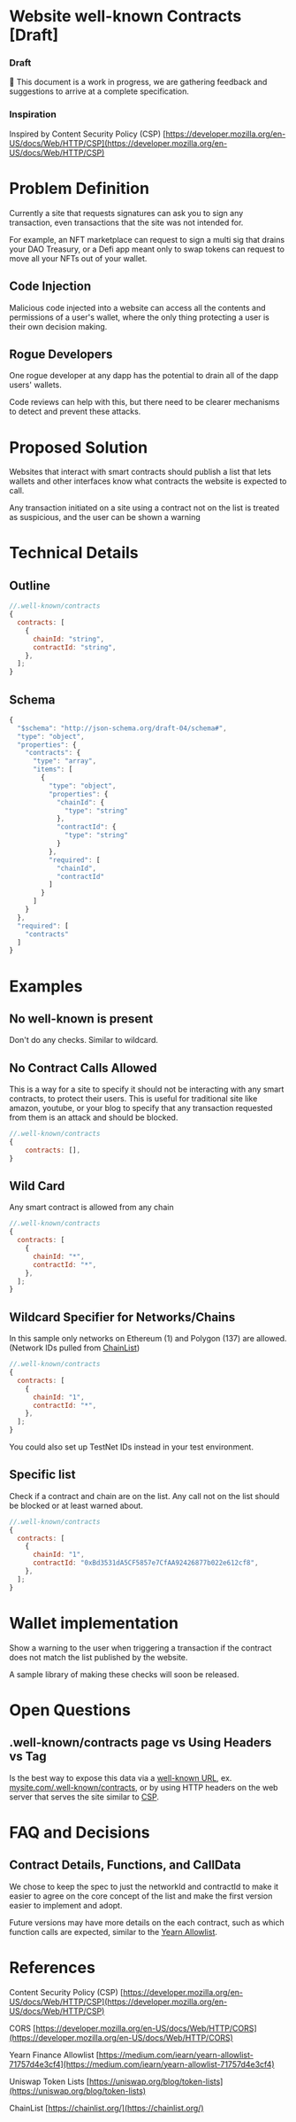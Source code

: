# Website well-known Contracts [Draft]

### Draft

<aside>
🚧 This document is a work in progress, we are gathering feedback and suggestions to arrive at a complete specification.

</aside>

### Inspiration

Inspired by Content Security Policy (CSP) [https://developer.mozilla.org/en-US/docs/Web/HTTP/CSP](https://developer.mozilla.org/en-US/docs/Web/HTTP/CSP)

# Problem Definition

Currently a site that requests signatures can ask you to sign any transaction, even transactions that the site was not intended for.

For example, an NFT marketplace can request to sign a multi sig that drains your DAO Treasury, or a Defi app meant only to swap tokens can request to move all your NFTs out of your wallet.

## Code Injection

Malicious code injected into a website can access all the contents and permissions of a user's wallet, where the only thing protecting a user is their own decision making.

## Rogue Developers

One rogue developer at any dapp has the potential to drain all of the dapp users' wallets.

Code reviews can help with this, but there need to be clearer mechanisms to detect and prevent these attacks.

# Proposed Solution

Websites that interact with smart contracts should publish a list that lets wallets and other interfaces know what contracts the website is expected to call.

Any transaction initiated on a site using a contract not on the list is treated as suspicious, and the user can be shown a warning

# Technical Details

## Outline

```jsx
//.well-known/contracts
{
  contracts: [
    {
      chainId: "string",
      contractId: "string",
    },
  ];
}
```

## Schema

```jsx
{
  "$schema": "http://json-schema.org/draft-04/schema#",
  "type": "object",
  "properties": {
    "contracts": {
      "type": "array",
      "items": [
        {
          "type": "object",
          "properties": {
            "chainId": {
              "type": "string"
            },
            "contractId": {
              "type": "string"
            }
          },
          "required": [
            "chainId",
            "contractId"
          ]
        }
      ]
    }
  },
  "required": [
    "contracts"
  ]
}
```

# Examples

## No well-known is present

Don't do any checks. Similar to wildcard.

## No Contract Calls Allowed

This is a way for a site to specify it should not be interacting with any smart contracts, to protect their users. This is useful for traditional site like amazon, youtube, or your blog to specify that any transaction requested from them is an attack and should be blocked.

```jsx
//.well-known/contracts
{
    contracts: [],
}
```

## Wild Card

Any smart contract is allowed from any chain

```jsx
//.well-known/contracts
{
  contracts: [
    {
      chainId: "*",
      contractId: "*",
    },
  ];
}
```

## Wildcard Specifier for Networks/Chains

In this sample only networks on Ethereum (1) and Polygon (137) are allowed. (Network IDs pulled from [ChainList](https://chainlist.org/))

```jsx
//.well-known/contracts
{
  contracts: [
    {
      chainId: "1",
      contractId: "*",
    },
  ];
}
```

You could also set up TestNet IDs instead in your test environment.

## Specific list

Check if a contract and chain are on the list. Any call not on the list should be blocked or at least warned about.

```jsx
//.well-known/contracts
{
  contracts: [
    {
      chainId: "1",
      contractId: "0xBd3531dA5CF5857e7CfAA92426877b022e612cf8",
    },
  ];
}
```

# Wallet implementation

Show a warning to the user when triggering a transaction if the contract does not match the list published by the website.

A sample library of making these checks will soon be released.

# Open Questions

## .well-known/contracts page vs Using Headers vs <meta> Tag

Is the best way to expose this data via a [well-known URL](https://www.rfc-editor.org/rfc/rfc8615), ex. [mysite.com/.well-known/contracts](http://mysite.com/.well-known/contracts), or by using HTTP headers on the web server that serves the site similar to [CSP](https://developer.mozilla.org/en-US/docs/Web/HTTP/CSP).

# FAQ and Decisions

## Contract Details, Functions, and CallData

We chose to keep the spec to just the networkId and contractId to make it easier to agree on the core concept of the list and make the first version easier to implement and adopt.

Future versions may have more details on the each contract, such as which function calls are expected, similar to the [Yearn Allowlist](https://medium.com/iearn/yearn-allowlist-71757d4e3cf4).

# References

Content Security Policy (CSP) [https://developer.mozilla.org/en-US/docs/Web/HTTP/CSP](https://developer.mozilla.org/en-US/docs/Web/HTTP/CSP)

CORS [https://developer.mozilla.org/en-US/docs/Web/HTTP/CORS](https://developer.mozilla.org/en-US/docs/Web/HTTP/CORS)

Yearn Finance Allowlist [https://medium.com/iearn/yearn-allowlist-71757d4e3cf4](https://medium.com/iearn/yearn-allowlist-71757d4e3cf4)

Uniswap Token Lists [https://uniswap.org/blog/token-lists](https://uniswap.org/blog/token-lists)

ChainList [https://chainlist.org/](https://chainlist.org/)
